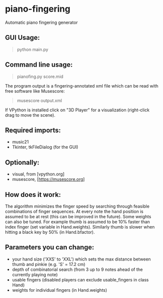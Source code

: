 # piano-fingering
Automatic piano fingering generator

## GUI Usage: 
> python main.py

## Command line usage: 
> pianofing.py score.mid

The program output is a fingering-annotated xml file which can be read with free software like Musescore:
> musescore output.xml

If VPython is installed click on "3D Player" for a visualization (right-click drag to move the scene).


## Required imports: 
- music21
- Tkinter, tkFileDialog (for the GUI)

## Optionally:
- visual, from [vpython.org]
- musescore, [https://musescore.org]


## How does it work:

The algorithm minimizes the finger speed by searching through feasible combinations of finger sequences. At every note the hand position is assumed to be at rest (this can be improved in the future). Some weights can also be tuned. For example thumb is assumed to be 10% faster than index finger (set variable in Hand.weights). Similarly thumb is slower when hitting a black key by 50% (in Hand.bfactor).


## Parameters you can change:
- your hand size ('XXS' to 'XXL') which sets the max distance between thumb and pinkie (e.g. 'S' = 17.2 cm)
- depth of combinatorial search (from 3 up to 9 notes ahead of the currently playing note)
- usable fingers (disabled players can exclude usable_fingers in class Hand)
- weights for individual fingers (in Hand.weights)
